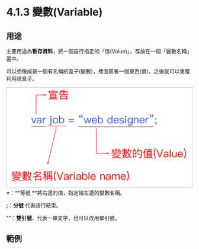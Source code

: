 # 4.1.3 變數\(Variable\)

## 用途

主要用途為**暫存資料**，將一個自行指定的「值\(Value\)」，存放在一個「變數名稱」當中。

可以想像成是一個有名稱的盒子\(變數\)，裡面裝著一個東西\(值\)，之後就可以重覆利用該盒子。

![](/assets/變數.png)**=**：**等號 **將右邊的值，指定給左邊的變數名稱。

**;**：**分號** 代表該行結束。

""：**雙引號**，代表一串文字，也可以改用單引號。

## 範例

```

```



